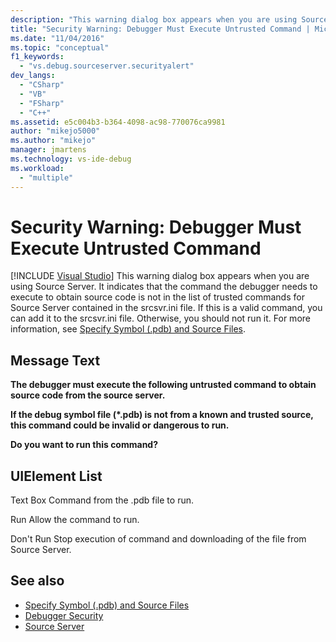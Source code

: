 ```yaml
---
description: "This warning dialog box appears when you are using Source Server."
title: "Security Warning: Debugger Must Execute Untrusted Command | Microsoft Docs"
ms.date: "11/04/2016"
ms.topic: "conceptual"
f1_keywords:
  - "vs.debug.sourceserver.securityalert"
dev_langs:
  - "CSharp"
  - "VB"
  - "FSharp"
  - "C++"
ms.assetid: e5c004b3-b364-4098-ac98-770076ca9981
author: "mikejo5000"
ms.author: "mikejo"
manager: jmartens
ms.technology: vs-ide-debug
ms.workload:
  - "multiple"
---
```

# Security Warning: Debugger Must Execute Untrusted Command

 [!INCLUDE [Visual Studio](~/includes/applies-to-version/vs-not-mac.md)]
This warning dialog box appears when you are using Source Server. It indicates that the command the debugger needs to execute to obtain source code is not in the list of trusted commands for Source Server contained in the srcsvr.ini file. If this is a valid command, you can add it to the srcsvr.ini file. Otherwise, you should not run it. For more information, see [Specify Symbol (.pdb) and Source Files](../debugger/specify-symbol-dot-pdb-and-source-files-in-the-visual-studio-debugger.md).

## Message Text
 **The debugger must execute the following untrusted command to obtain source code from the source server.**

 **If the debug symbol file (\*.pdb) is not from a known and trusted source, this command could be invalid or dangerous to run.**

 **Do you want to run this command?**

## UIElement List
 Text Box
 Command from the .pdb file to run.

 Run
 Allow the command to run.

 Don't Run
 Stop execution of command and downloading of the file from Source Server.

## See also
- [Specify Symbol (.pdb) and Source Files](../debugger/specify-symbol-dot-pdb-and-source-files-in-the-visual-studio-debugger.md)
- [Debugger Security](../debugger/debugger-security.md)
- [Source Server](/windows/desktop/Debug/source-server-and-source-indexing)
